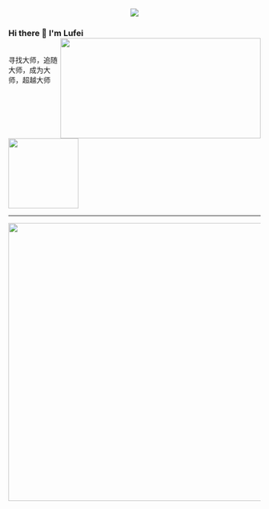 <h1 align="center">
<a href="https://git.io/typing-svg">
<img src="https://readme-typing-svg.herokuapp.com?font=ubuntu&color=%23B335F7&size=22&vCenter=true&height=40&lines=Welcome+to+my+home+page+%F0%9F%91%8B;I+guess+you+are+a+hacker+%F0%9F%A4%94;Nice+to+meet+you+%F0%9F%98%9D;Hope+there+is+something+you+need+%F0%9F%8E%81">
</a>
</h1>  

### Hi there 👋 I'm Lufei <img align='right' src='https://github-readme-stats.vercel.app/api?username=YySF-01&show_icons=true&theme=tokyonight' width='400px' height='200px'>
<br>
<span>寻找大师，追随大师，成为大师，超越大师</span>
<br>
<br>
<img src='https://img.shields.io/badge/-Lufei/Swagger-3A77A9?style=flat-square&logo=python&logoColor=white&labelColor=6495ED' width='140px'>

***

<img src='http://github-profile-summary-cards.vercel.app/api/cards/profile-details?username=YySF-01&theme=nord_dark' width='555px'>

<!--
### Hi there 👋 <img align='right' src='https://github-readme-stats.vercel.app/api?username=YySF-01&show_icons=true&theme=tokyonight'>


**YySF-01/YySF-01** is a ✨ _special_ ✨ repository because its `README.md` (this file) appears on your GitHub profile.
Here are some ideas to get you started:

- 🔭 I’m currently working on ...
- 🌱 I’m currently learning ...
- 👯 I’m looking to collaborate on ...
- 🤔 I’m looking for help with ...
- 💬 Ask me about ...
- 📫 How to reach me: ...
- 😄 Pronouns: ...
- ⚡ Fun fact: ...
-->
